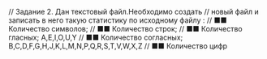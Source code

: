 // Задание 2. Дан текстовый файл.Необходимо создать
// новый файл и записать в него такую статистику по исходному файлу :
// ■■ Количество символов;
// ■■ Количество строк;
// ■■ Количество гласных; A,E,I,O,U,Y
// ■■ Количество согласных; B,C,D,F,G,H,J,K,L,M,N,P,Q,R,S,T,V,W,X,Z
// ■■ Количество цифр
